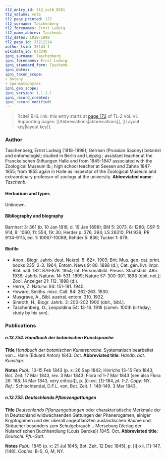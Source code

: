 ```yaml
---
tl2_entry_id: tl2_vol6_0201
tl2_volume: vol6
tl2_page_printed: 172
tl2_surname: Taschenberg
tl2_forenames: Ernst Ludwig
tl2_name_abbrev: Taschenb.
tl2_dates: 1818-1898
tl2_page_id: 33212214
author_lsid: 35143-1
wikidata_id: Q73246
ipni_surname: Taschenberg
ipni_forenames: Ernst Ludwig
ipni_standard_form: Taschenb.
ipni_dates: 
ipni_taxon_scope: 
- Botany
- Spermatophytes
ipni_geo_scope: 
ipni_version: 1.1.1.1
ipni_record_created: 
ipni_record_modified:
---
```



> [!cite] BHL link: this entry starts at [page 172](https://www.biodiversitylibrary.org/page/33212214) of TL-2 Vol. VI.
> Supporting pages: [[Abbreviations|abbreviations]], [[Layout key|layout key]].

### Author

Taschenberg, Ernst Ludwig (1818-1898), German (Prussian Saxony) botanist and entomologist; studied in Berlin and Leipzig ; assistant teacher at the Francke'schen Stiftungen Halle and from 1845-1847 associated with the Zoological Museum ib.; high school teacher at Seesen and Zahna 1847-1855; from 1855 again in Halle as inspector of the Zoological Museum and extraordinary professor of zoology at the university. 
**Abbreviated name**: *Taschenb.*

#### Herbarium and types

Unknown.

#### Bibliography and biography

Barnhart 3: 361 (b. 10 Jan 1818, d. 19 Jan 1898); BM 5: 2073, 8: 1286; CSP 5: 914, 8: 1060, 11: 554, 19: 30; Herder p. 376, 394; LS 26310; PH 939; PR 9114-9115, ed. 1: 10067-10069; Rehder 5: 836; Tucker 1: 679.

#### Biofile

- Anon., Biogr. Jahrb. deut. Nekrol. 5: 62\*. 1903; Brit. Mus. gen. cat. print. books 235: 2-3. 1964; Entom. News 9: 80. 1898 (d.); Cat. gén. livr. impr. Bibl. natl. 182: 876-878. 1954; Int. Personalbibl. Preuss. Staatsbibl. 485. 1936; Jahrb. Naturw. 14: 531. 1899; Nature 57: 300-301. 1898 (obit. not.); Zool. Anzeiger 21: 112. 1898 (d.).
- Herre, Z. Naturw. 94: 151-181. 1940.
- Howard, Smiths. misc. Coll. 84: 262-263. 1930.
- Musgrave, A., Bibl. austral. entom. 310. 1932.
- Simroth, H., Biogr. Jahrb. 3: 200-202 1900 (obit., bibl.).
- Taschenberg, O., Leopoldina 54: 13-16. 1918 (comm. 100th birthday; study by his son).

### Publications

##### n.13.754. Handbuch der botanischen Kunstsprache

**Title**
*Handbuch der botanischen Kunstsprache*. Systematisch bearbeitet von... Halle (Eduard Anton) 1843. Oct.
**Abbreviated title**: *Handb. bot. Kunstspr.*

**Notes**
*Publ*.: 13-15 Feb 1843 (p. x: 26 Sep 1842; Hinrichs 13-15 Feb 1843; Bot. Zeit. 17 Mar 1843, rev. 3 Mar 1843; Flora rd 1-7 Mar 1843 \[see also Flora 26: 168. 14 Mar 1843, very critical\]), p. \[i\]-xvi, \[1\]-184, *pl. 1-2. Copy*: NY.
*Ref*.: Schlechtendal, D.F.L. von, Bot. Zeit. 1: 148-149. 3 Mar 1843.

##### n.13.755. Deutschlands Pflanzengattungen

**Title**
*Deutschlands Pflanzengattungen* oder charakteristische Merkmale der in Deutschland wildwachsenden Gattungen der Phanerogamen, einiger Kryptogamen und der überall angepflanzten ausländischen Bäume und Sträucher besonders zum Schulgebrauch... Merseburg (Verlag der Nulandt'schen Buchhandlung (Louis Garcke)) 1845. Oct.
**Abbreviated title**: *Deutschl. Pfl*.-*Gatt.*

**Notes**
*Publ*.: 1845 (p. x: 21 Jul 1845; Bot. Zeit. 12 Dec 1845), p. \[i\]-xii, \[1\]-147, \[148\]. *Copies*: B-S, G, M, NY.


